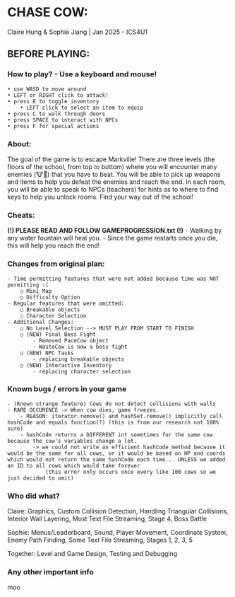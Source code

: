 # CHASE COW: 
Claire Hung & Sophie Jiang | Jan 2025 - ICS4U1

## BEFORE PLAYING:

### How to play? - Use a keyboard and mouse!
    • use WASD to move around
    • LEFT or RIGHT click to attack!
    • press E to toggle inventory
        • LEFT click to select an item to equip 
    • press C to walk through doors
    • press SPACE to interact with NPCs
    • press F for special actions

### About:
The goal of the game is to escape Markville! There are three levels (the floors of the school, from top to bottom) where you will encounter many enemies (🐮🐄) that you have to beat. You will be able to pick up weapons and items to help you defeat the enemies and reach the end. In each room, you will be able to speak to NPCs (teachers) for hints as to where to find keys to help you unlock rooms. Find your way out of the school!

### Cheats: 
**(!) PLEASE READ AND FOLLOW GAMEPROGRESSION.txt (!)**
	- Walking by any water fountain will heal you.
	- Since the game restarts once you die, this will help you reach the end!

### Changes from original plan:
	- Time permitting features that were not added because time was NOT permitting :(
		○ Mini Map
		○ Difficulty Option
	- Regular features that were omitted:
		○ Breakable objects
		○ Character Selection
	- Additional Changes:
		○ No Level Selection --> MUST PLAY FROM START TO FINISH
		○ (NEW) Final Boss Fight
			- Removed PaceCow object
			- WasteCow is now a boss fight
		○ (NEW) NPC Tasks
			- replacing breakable objects
		○ (NEW) Interactive Inventory
			- replacing character selection

### Known bugs / errors in your game
	- (Known strange feature) Cows do not detect collisions with walls
	- RARE OCCURENCE -> When cow dies, game freezes.
		- REASON: iterator.remove() and hashSet.remove() implicitly call hashCode and equals function(?) (this is from our research not 100% sure)
		- hashCode returns a DIFFERENT int sometimes for the same cow because the cow's variables change a lot. 
			-> we could not write an efficient hashCode method because it would be the same for all cows, or it would be based on HP and coords which would not return the same hashCode each time... UNLESS we added an ID to all cows which would take forever
				(this error only occurs once every like 100 cows so we just decided to omit)

### Who did what?

Claire:
Graphics, Custom Collision Detection, Handling Triangular Collisions, Interior Wall Layering, Most Text File Streaming, Stage 4, Boss Battle

Sophie:
Menus/Leaderboard, Sound, Player Movement, Coordinate System, Enemy Path Finding, Some Text File Streaming, Stages 1, 2, 3, 5

Together:
Level and Game Design, Testing and Debugging

### Any other important info
moo
